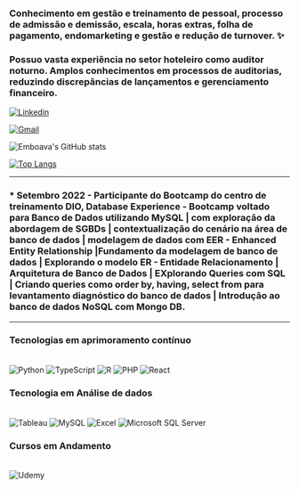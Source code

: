 ### Conhecimento em gestão e treinamento de pessoal, processo de admissão e demissão, escala, horas extras, folha de pagamento, endomarketing e gestão e redução de turnover. ✨
### Possuo vasta experiência no setor hoteleiro como auditor noturno. Amplos conhecimentos em processos de auditorias, reduzindo discrepâncias de lançamentos e gerenciamento financeiro. 


[![Linkedin](https://img.shields.io/badge/LinkedIn-0077B5?style=for-the-badge&logo=linkedin&logoColor=white)](https://www.linkedin.com/feed/?trk=guest_homepage-basic_google-one-tap-submit)

[![Gmail](https://img.shields.io/badge/Gmail-D14836?style=for-the-badge&logo=gmail&logoColor=white)](https://mail.google.com/)

![Emboava's GitHub stats](https://github-readme-stats.vercel.app/api?username=Emboava2022&show_icons=true&theme=cobalt)

[![Top Langs](https://github-readme-stats.vercel.app/api/top-langs/?username=Emboava2022)](https://github.com/anuraghazra/github-readme-stats)


_________________________________________________________________________________________________________
### * Setembro 2022 - Participante do Bootcamp do centro de treinamento DIO, Database Experience - Bootcamp voltado para Banco de Dados utilizando MySQL | com exploração da abordagem de SGBDs | contextualização do cenário na área de banco de dados | modelagem de dados com EER - Enhanced Entity Relationship |Fundamento da modelagem de banco de dados | Explorando o modelo ER - Entidade Relacionamento | Arquitetura de Banco de Dados | EXplorando Queries com SQL | Criando queries como order by, having, select from para levantamento diagnóstico do banco de dados | Introdução ao banco de dados NoSQL com Mongo DB. 

___________________________________________________________________________________________________________

### Tecnologias em aprimoramento contínuo 

<div style="display: inline_block"><br/>
  <img align="center" alt="Python" src="https://img.shields.io/badge/Python-3776AB?style=for-the-badge&logo=python&logoColor=white"/>
  <img align="center" alt="TypeScript" src="https://img.shields.io/badge/TypeScript-007ACC?style=for-the-badge&logo=typescript&logoColor=white)"/>
  <img align="center" alt="R" src="https://img.shields.io/badge/R-276DC3?style=for-the-badge&logo=r&logoColor=white"/>
  <img align="center" alt="PHP" src="https://img.shields.io/badge/PHP-777BB4?style=for-the-badge&logo=php&logoColor=white"/>
  <img align="center" alt="React" src="https://img.shields.io/badge/React-20232A?style=for-the-badge&logo=react&logoColor=61DAFB"/>
 </div>

### Tecnologia em Análise de dados

<div style="display: inline_block"><br/>
  <img align="center" alt="Tableau" src="https://img.shields.io/badge/Tableau-E97627?style=for-the-badge&logo=Tableau&logoColor=white"/>
  <img align="center" alt="MySQL" src="https://img.shields.io/badge/MySQL-00000F?style=for-the-badge&logo=mysql&logoColor=white"/>
  <img align="center" alt="Excel" src="https://img.shields.io/badge/Microsoft_Excel-217346?style=for-the-badge&logo=microsoft-excel&logoColor=white"/>
   <img align="center" alt="Microsoft SQL Server" src="https://img.shields.io/badge/Microsoft_SQL_Server-CC2927?style=for-the-badge&logo=microsoft-sql-server&logoColor=white"/>
</div>


### Cursos em Andamento

<div style="display: inline_block"><br/>
  <img align="center" alt="Udemy" src="https://img.shields.io/badge/Udemy-EC5252?style=for-the-badge&logo=Udemy&logoColor=white"/>
</div>




